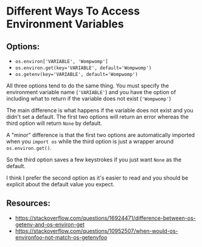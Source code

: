 # Different Ways To Access Environment Variables

## Options:
* `os.environ['VARIABLE', 'Wompwomp']`
* `os.environ.get(key='VARIABLE', default='Wompwomp')`
* `os.getenv(key='VARIABLE', default='Wompwomp')`

All three options tend to do the same thing. You must specify the environment variable name (`'VARIABLE'`) and you have the option of including what to return if the variable does not exist (`'Wompwomp'`)

The main difference is what happens if the variable does not exist and you didn't set a default. The first two options will return an error whereas the third option will return `None` by default. 

A "minor" difference is that the first two options are automatically imported when you `import os` while the third option is just a wrapper around `os.environ.get()`.

So the third option saves a few keystrokes if you just want `None` as the default.

I think I prefer the second option as it's easier to read and you should be explicit about the default value you expect.


## Resources:
* https://stackoverflow.com/questions/16924471/difference-between-os-getenv-and-os-environ-get
* https://stackoverflow.com/questions/10952507/when-would-os-environfoo-not-match-os-getenvfoo
